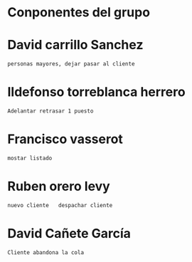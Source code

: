 # Conponentes del grupo
# David carrillo Sanchez
	personas mayores, dejar pasar al cliente
# Ildefonso torreblanca herrero
	Adelantar retrasar 1 puesto
# Francisco vasserot 
	mostar listado 
# Ruben orero levy
	nuevo cliente	despachar cliente
# David Cañete García
	Cliente abandona la cola
